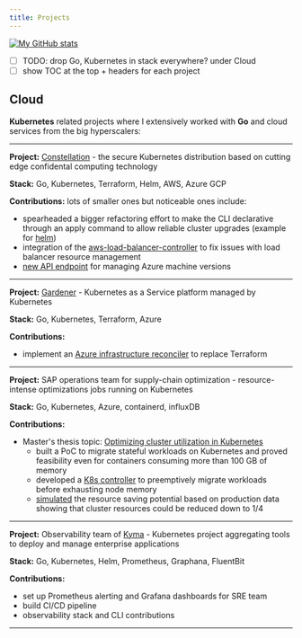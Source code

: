 ```yaml
---
title: Projects
---
```

[![My GitHub stats](https://github-readme-stats.vercel.app/api?username=elchead)](https://github.com/elchead)

- [ ] TODO: drop Go, Kubernetes in stack everywhere? under Cloud
- [ ] show TOC at the top + headers for each project

## Cloud
**Kubernetes** related projects where I extensively worked with **Go** and cloud services from the big hyperscalers:



---

**Project:** [Constellation](https://github.com/edgelesssys/constellation) - the secure Kubernetes distribution based on cutting edge confidental computing technology

**Stack:** Go, Kubernetes, Terraform, Helm, AWS, Azure GCP

**Contributions:**  lots of smaller ones but noticeable ones include: 
- spearheaded a bigger refactoring effort to make the CLI declarative through an apply command to allow reliable cluster upgrades (example for [helm](https://github.com/edgelesssys/constellation/pull/2244))
- integration of the [aws-load-balancer-controller](https://github.com/edgelesssys/constellation/pull/2090) to fix issues with load balancer resource management
- [new API endpoint](https://github.com/edgelesssys/constellation/pull/1808) for managing Azure machine versions

---
**Project:** [Gardener](https://github.com/gardener/gardener) - Kubernetes as a Service platform managed by Kubernetes

**Stack:** Go, Kubernetes, Terraform, Azure

**Contributions:** 
- implement an [Azure infrastructure reconciler](https://github.com/gardener/gardener-extension-provider-azure/pull/596) to replace Terraform

---
**Project:** SAP operations team for supply-chain optimization - resource-intense optimizations jobs running on Kubernetes

**Stack:** Go, Kubernetes, Azure, containerd, influxDB

**Contributions:**
- Master's thesis topic: [Optimizing cluster utilization in Kubernetes](https://blog.adrianstobbe.com/the-potential-of-pod-migrations-in-kubernetes)
	- built a PoC to migrate stateful workloads on Kubernetes and proved feasibility even for containers consuming more than 100 GB of memory
	- developed a [K8s controller](https://github.com/elchead/k8s-migration-controller) to preemptively migrate workloads before exhausting node memory
	- [simulated](https://github.com/elchead/k8s-cluster-simulator) the resource saving potential based on production data showing that cluster resources could be reduced down to 1/4

---
**Project:** Observability team of [Kyma](https://github.com/kyma-project/kyma) - Kubernetes project aggregating tools to deploy and manage enterprise applications 

**Stack:** Go, Kubernetes, Helm, Prometheus, Graphana, FluentBit

**Contributions:** 
- set up Prometheus alerting and Grafana dashboards for SRE team
- build CI/CD pipeline
- observability stack and CLI contributions

---